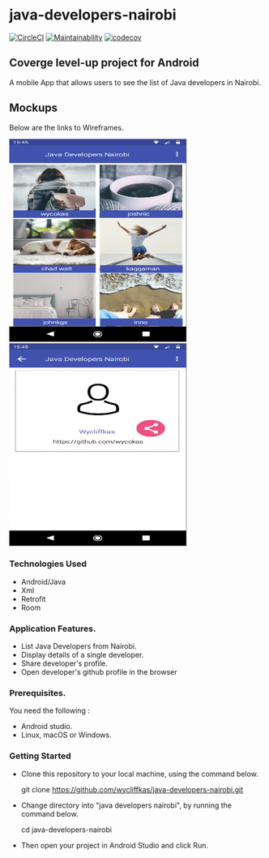 # java-developers-nairobi
[![CircleCI](https://circleci.com/gh/wycliffkas/java-developers-nairobi/tree/develop.svg?style=svg)](https://circleci.com/gh/wycliffkas/java-developers-nairobi/tree/develop) [![Maintainability](https://api.codeclimate.com/v1/badges/f14610ff75a6be1abcdd/maintainability)](https://codeclimate.com/github/wycliffkas/java-developers-nairobi/maintainability) [![codecov](https://codecov.io/gh/wycliffkas/java-developers-nairobi/branch/develop/graph/badge.svg)](https://codecov.io/gh/wycliffkas/java-developers-nairobi)

## Coverge level-up project for Android
A mobile App that allows users to see the list of Java developers in Nairobi.

## Mockups
Below are the links to Wireframes.

<p float="left">
<img src="https://github.com/wycliffkas/java-developers-nairobi/blob/develop/mockups/mockup%201.png" width="350" height="400" />
<img src="https://github.com/wycliffkas/java-developers-nairobi/blob/develop/mockups/mockup%202.png" width="350" height="400" />
</p>

### Technologies Used
- Android/Java
- Xml
- Retrofit
- Room

### Application Features.
- List Java Developers from Nairobi.
- Display details of a single developer.
- Share developer's profile.
- Open developer's github profile in the browser 

### Prerequisites.

You need the following :
- Android studio.
- Linux, macOS or Windows.

### Getting Started

- Clone this repository to your local machine, using the command below.

   git clone https://github.com/wycliffkas/java-developers-nairobi.git

- Change directory into "java developers nairobi", by running the command below.

   cd java-developers-nairobi

- Then open your project in Android Studio and click Run.

